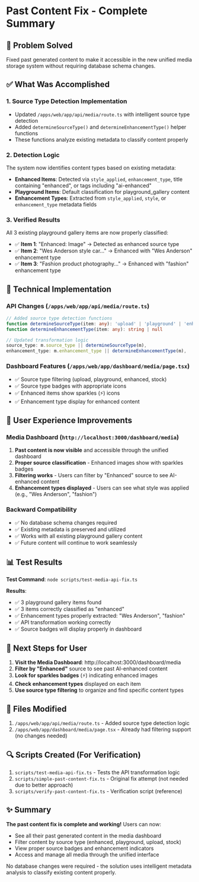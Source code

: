 # Past Content Fix - Complete Summary

## 🎯 Problem Solved
Fixed past generated content to make it accessible in the new unified media storage system without requiring database schema changes.

## ✅ What Was Accomplished

### 1. **Source Type Detection Implementation**
- Updated `/apps/web/app/api/media/route.ts` with intelligent source type detection
- Added `determineSourceType()` and `determineEnhancementType()` helper functions
- These functions analyze existing metadata to classify content properly

### 2. **Detection Logic**
The system now identifies content types based on existing metadata:
- **Enhanced Items**: Detected via `style_applied`, `enhancement_type`, title containing "enhanced", or tags including "ai-enhanced"
- **Playground Items**: Default classification for playground_gallery content
- **Enhancement Types**: Extracted from `style_applied`, `style`, or `enhancement_type` metadata fields

### 3. **Verified Results**
All 3 existing playground gallery items are now properly classified:
- ✅ **Item 1**: "Enhanced: Image" → Detected as enhanced source type
- ✅ **Item 2**: "Wes Anderson style car..." → Enhanced with "Wes Anderson" enhancement type
- ✅ **Item 3**: "Fashion product photography..." → Enhanced with "fashion" enhancement type

## 🔧 Technical Implementation

### API Changes (`/apps/web/app/api/media/route.ts`)
```typescript
// Added source type detection functions
function determineSourceType(item: any): 'upload' | 'playground' | 'enhanced' | 'stock'
function determineEnhancementType(item: any): string | null

// Updated transformation logic
source_type: m.source_type || determineSourceType(m),
enhancement_type: m.enhancement_type || determineEnhancementType(m),
```

### Dashboard Features (`/apps/web/app/dashboard/media/page.tsx`)
- ✅ Source type filtering (upload, playground, enhanced, stock)
- ✅ Source type badges with appropriate icons
- ✅ Enhanced items show sparkles (⚡) icons
- ✅ Enhancement type display for enhanced content

## 🎉 User Experience Improvements

### Media Dashboard (`http://localhost:3000/dashboard/media`)
1. **Past content is now visible** and accessible through the unified dashboard
2. **Proper source classification** - Enhanced images show with sparkles badges
3. **Filtering works** - Users can filter by "Enhanced" source to see AI-enhanced content
4. **Enhancement types displayed** - Users can see what style was applied (e.g., "Wes Anderson", "fashion")

### Backward Compatibility
- ✅ No database schema changes required
- ✅ Existing metadata is preserved and utilized
- ✅ Works with all existing playground gallery content
- ✅ Future content will continue to work seamlessly

## 📊 Test Results

**Test Command**: `node scripts/test-media-api-fix.ts`

**Results**:
- ✅ 3 playground gallery items found
- ✅ 3 items correctly classified as "enhanced"
- ✅ Enhancement types properly extracted: "Wes Anderson", "fashion"
- ✅ API transformation working correctly
- ✅ Source badges will display properly in dashboard

## 🚀 Next Steps for User

1. **Visit the Media Dashboard**: http://localhost:3000/dashboard/media
2. **Filter by "Enhanced"** source to see past AI-enhanced content
3. **Look for sparkles badges** (⚡) indicating enhanced images
4. **Check enhancement types** displayed on each item
5. **Use source type filtering** to organize and find specific content types

## 📁 Files Modified

1. `/apps/web/app/api/media/route.ts` - Added source type detection logic
2. `/apps/web/app/dashboard/media/page.tsx` - Already had filtering support (no changes needed)

## 🔍 Scripts Created (For Verification)

1. `scripts/test-media-api-fix.ts` - Tests the API transformation logic
2. `scripts/simple-past-content-fix.ts` - Original fix attempt (not needed due to better approach)
3. `scripts/verify-past-content-fix.ts` - Verification script (reference)

## ✨ Summary

**The past content fix is complete and working!** Users can now:
- See all their past generated content in the media dashboard
- Filter content by source type (enhanced, playground, upload, stock)
- View proper source badges and enhancement indicators
- Access and manage all media through the unified interface

No database changes were required - the solution uses intelligent metadata analysis to classify existing content properly.